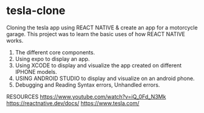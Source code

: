 # tesla-clone
Cloning the tesla app using REACT NATIVE & create an app for a motorcycle garage.
This project was to learn the basic uses of how REACT NATIVE works.

1) The different core components.
2) Using expo to display an app.
3) Using XCODE to display and visualize the app created on different IPHONE models.
4) USING ANDROID STUDIO to display and visualize on an android phone.
5) Debugging and Reading Syntax errors, Unhandled errors.

RESOURCES 
https://www.youtube.com/watch?v=iQ_0Fd_N3Mk
https://reactnative.dev/docs/
https://www.tesla.com/
